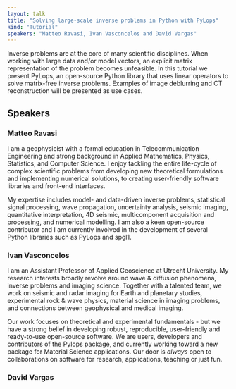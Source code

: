```yaml
---
layout: talk
title: "Solving large-scale inverse problems in Python with PyLops"
kind: "Tutorial"
speakers: "Matteo Ravasi, Ivan Vasconcelos and David Vargas"
---
```


Inverse problems are at the core of many scientific disciplines. When working with large data and/or model vectors, an explicit matrix representation of the problem becomes unfeasible. In this tutorial we present PyLops, an open-source Python library that uses linear operators to solve matrix-free inverse problems. Examples of image deblurring and CT reconstruction will be presented as use cases.

## Speakers

### Matteo Ravasi

I am a geophysicist with a formal education in Telecommunication Engineering and strong background in Applied Mathematics, Physics, Statistics, and Computer Science. I enjoy tackling the entire life-cycle of complex scientific problems from developing new theoretical formulations and implementing numerical solutions, to creating user-friendly software libraries and front-end interfaces.

My expertise includes model- and data-driven inverse problems, statistical signal processing, wave propagation, uncertainty analysis, seismic imaging, quantitative interpretation, 4D seismic, multicomponent acquisition and processing, and numerical modelling. I am also a keen open-source contributor and I am currently involved in the development of several Python libraries such as PyLops and spgl1.

### Ivan Vasconcelos

I am an Assistant Professor of Applied Geoscience at Utrecht University. My research interests broadly revolve around wave & diffusion phenomena, inverse problems and imaging science. Together with a talented team, we work on seismic and radar imaging for Earth and planetary studies, experimental rock & wave physics, material science in imaging problems, and connections between geophysical and medical imaging. 

Our work focuses on theoretical and experimental fundamentals - but we have a strong belief in developing robust, reproducible, user-friendly and ready-to-use open-source software. We are users, developers and contributors of the Pylops package, and currently working toward a new package for Material Science applications.  Our door is *always* open to collaborations on software for research, applications, teaching or just fun.

### David Vargas


